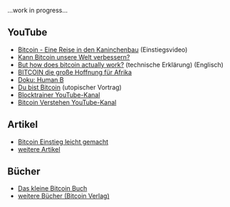 ...work in progress...

## YouTube
- [Bitcoin - Eine Reise in den Kaninchenbau](https://www.youtube.com/watch?v=Oztd2Sja4k0) (Einstiegsvideo)
- [Kann Bitcoin unsere Welt verbessern?](https://www.youtube.com/watch?v=VwnsggSe6GU)
- [But how does bitcoin actually work?](https://www.youtube.com/watch?v=bBC-nXj3Ng4) (technische Erklärung) (Englisch)
- [BITCOIN die große Hoffnung für Afrika](https://www.youtube.com/watch?v=0UAD3q64KWI)
- [Doku: Human B](https://www.youtube.com/watch?v=RFSBWrAllzw)
- [Du bist Bitcoin](https://www.youtube.com/watch?v=jcTUrY6W_lU) (utopischer Vortrag)
- [Blocktrainer YouTube-Kanal](https://youtube.com/blocktrainer)
- [Bitcoin Verstehen YouTube-Kanal](https://youtube.com/bitcoinverstehen)

## Artikel
- [Bitcoin Einstieg leicht gemacht](https://www.blocktrainer.de/bitcoin-einstieg-leicht-gemacht/)
- [weitere Artikel](https://www.blocktrainer.de/wissen/)

## Bücher
- [Das kleine Bitcoin Buch](https://aprycot.media/shop/das-kleine-bitcoin-buch/)
- [weitere Bücher (Bitcoin Verlag)](https://aprycot.media/)
